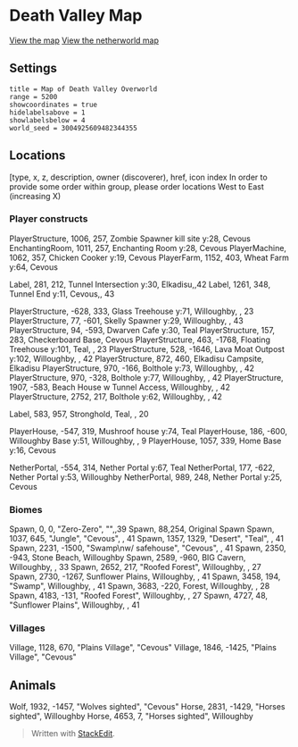 # Death Valley Map #

[View the map][deathvalleymap]
[View the netherworld map][deathvalleynethermap]

## Settings ##

```
title = Map of Death Valley Overworld
range = 5200
showcoordinates = true
hidelabelsabove = 1
showlabelsbelow = 4
world_seed = 3004925609482344355
```

## Locations ##
[type, x, z, description, owner (discoverer), href, icon index
In order to provide some order within group, please order locations West to East (increasing X)

### Player constructs ###

PlayerStructure, 1006, 257, Zombie Spawner kill site y:28, Cevous
EnchantingRoom, 1011, 257, Enchanting Room y:28, Cevous
PlayerMachine, 1062, 357, Chicken Cooker y:19, Cevous
PlayerFarm, 1152, 403, Wheat Farm y:64, Cevous

Label, 281, 212, Tunnel Intersection y:30, Elkadisu,,42
Label, 1261, 348, Tunnel End y:11, Cevous,, 43

PlayerStructure, -628, 333, Glass Treehouse y:71, Willoughby, , 23
PlayerStructure, 77, -601, Skelly Spawner y:29, Willoughby, , 43
PlayerStructure, 94, -593, Dwarven Cafe y:30, Teal
PlayerStructure, 157, 283, Checkerboard Base, Cevous
PlayerStructure, 463, -1768, Floating Treehouse y:101, Teal, , 23
PlayerStructure, 528, -1646, Lava Moat Outpost y:102, Willoughby, , 42
PlayerStructure, 872, 460, Elkadisu Campsite, Elkadisu
PlayerStructure, 970, -166, Bolthole y:73, Willoughby, , 42
PlayerStructure, 970, -328, Bolthole y:77, Willoughby, , 42
PlayerStructure, 1907, -583, Beach House w Tunnel Access, Willoughby,  , 42
PlayerStructure, 2752, 217, Bolthole y:62, Willoughby, , 42

Label, 583, 957, Stronghold, Teal, , 20

PlayerHouse, -547, 319, Mushroof house y:74, Teal
PlayerHouse, 186, -600, Willoughby Base y:51, Willoughby, , 9
PlayerHouse, 1057, 339, Home Base y:16, Cevous

NetherPortal, -554, 314, Nether Portal y:67, Teal
NetherPortal, 177, -622, Nether Portal y:53, Willoughby
NetherPortal, 989, 248, Nether Portal y:25, Cevous


### Biomes ###
Spawn, 0, 0, "Zero-Zero", "",,39
Spawn, 88,254, Original Spawn
Spawn, 1037, 645, "Jungle", "Cevous", , 41
Spawn, 1357,  1329, "Desert", "Teal", , 41
Spawn, 2231, -1500, "Swamp\nw/ safehouse", "Cevous", , 41
Spawn, 2350, -943, Stone Beach, Willoughby
Spawn, 2589, -960, BIG Cavern, Willoughby, , 33
Spawn, 2652, 217, "Roofed Forest", Willoughby, , 27
Spawn, 2730, -1267, Sunflower Plains, Willoughby, , 41
Spawn, 3458, 194, "Swamp", Willoughby, , 41
Spawn, 3683, -220, Forest, Willoughby, , 28
Spawn, 4183, -131, "Roofed Forest", Willoughby, , 27
Spawn, 4727, 48, "Sunflower Plains", Willoughby, , 41



### Villages ###
Village, 1128, 670, "Plains Village", "Cevous"
Village, 1846, -1425, "Plains Village", "Cevous"

## Animals ###
Wolf, 1932, -1457, "Wolves sighted", "Cevous"
Horse, 2831, -1429, "Horses sighted", Willoughby
Horse, 4653, 7, "Horses sighted", Willoughby

> Written with [StackEdit](https://stackedit.io/).

[deathvalleymap]: <https://71a6d35cb5b47bf734e8f62f06cdded5ab2489c1.googledrive.com/host/0B35KCzsTLKY1dTJreWVWdzNNa28/index.html?googlesrc=0B-v0KuPumJDLWHFTWUJmSTFTX0E&oceangooglesrc=0B-v0KuPumJDLT09PZkVRd2ttWFU> "Death Valley Minecraft Explorer's Map"
[deathvalleynethermap]: <https://71a6d35cb5b47bf734e8f62f06cdded5ab2489c1.googledrive.com/host/0B35KCzsTLKY1dTJreWVWdzNNa28/index.html?googlesrc=0B-v0KuPumJDLQTdnT182bE9oWW8> "Death Valley Netherworld Minecraft Explorer's Map"
